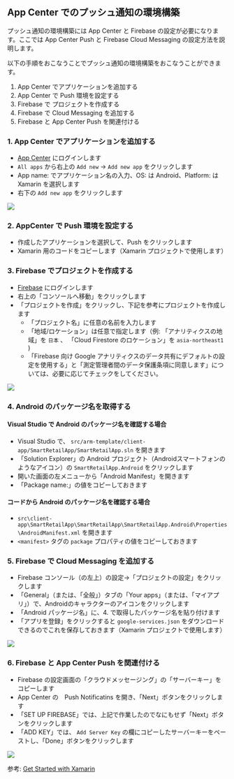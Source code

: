 ## App Center でのプッシュ通知の環境構築
プッシュ通知の環境構築には App Center と Firebase の設定が必要になります。ここでは App Center Push と Firebase Cloud Messaging の設定方法を説明します。

以下の手順をおこなうことでプッシュ通知の環境構築をおこなうことができます。

1. App Center でアプリケーションを追加する
2. App Center で Push 環境を設定する
3. Firebase で プロジェクトを作成する
4. Firebase で Cloud Messaging を追加する
5. Firebase と App Center Push を関連付ける

### 1. App Center でアプリケーションを追加する

- [App Center](https://appcenter.ms/) にログインします
- `All apps` から右上の `Add new` → `Add new app` をクリックします
- App name: でアプリケーション名の入力、OS: は Android、Platform: は Xamarin を選択します
- 右下の `Add new app` をクリックします

![](images/appcenter-001.png)

### 2. AppCenter で Push 環境を設定する

- 作成したアプリケーションを選択して、Push をクリックします
- Xamarin 用のコードをコピーします（Xamarin プロジェクトで使用します）

### 3. Firebase でプロジェクトを作成する

- [Firebase](https://firebase.google.com/?hl=ja) にログインします
- 右上の「コンソールへ移動」をクリックします
- 「プロジェクトを作成」をクリックし、下記を参考にプロジェクトを作成します
  - 「プロジェクト名」に任意の名前を入力します
  - 「地域/ロケーション」は任意で指定します（例: 「アナリティクスの地域」を `日本` 、 「Cloud Firestore のロケーション」を `asia-northeast1` )
  - 「Firebase 向け Google アナリティクスのデータ共有にデフォルトの設定を使用する」と「測定管理者間のデータ保護条項に同意します」については、必要に応じてチェックをしてください。

![](images/appcenter-005.png)

### 4. Android のパッケージ名を取得する

#### Visual Studio で Android のパッケージ名を確認する場合

- Visual Studio で、 `src/arm-template/client-app/SmartRetailApp/SmartRetailApp.sln` を開きます
- 「Solution Explorer」の Android プロジェクト（Androidスマートフォンのようなアイコン）の `SmartRetailApp.Android` をクリックします
- 開いた画面の左メニューから「Android Manifest」を開きます
- 「Package name:」の値をコピーしておきます

#### コードから Android のパッケージ名を確認する場合

- `src\client-app\SmartRetailApp\SmartRetailApp\SmartRetailApp.Android\Properties\AndroidManifest.xml` を開きます
- `<manifest>` タグの `package` プロパティの値をコピーしておきます

### 5. Firebase で Cloud Messaging を追加する

- Firebase コンソール（の左上）の設定→「プロジェクトの設定」をクリックします
- 「General」（または、「全般」）タブの「Your apps」（または、「マイアプリ」）で、Androidのキャラクターのアイコンをクリックします
- 「Android パッケージ名」に、4. で取得したパッケージ名を貼り付けます
- 「アプリを登録」をクリックすると `google-services.json` をダウンロードできるのでこれを保存しておきます（Xamarin プロジェクトで使用します）

![](images/appcenter-006.png)

### 6. Firebase と App Center Push を関連付ける

- Firebase の設定画面の「クラウドメッセージング」の「サーバーキー」をコピーします
- App Center の　Push Notificatins を開き、「Next」ボタンをクリックします
- 「SET UP FIREBASE」では、上記で作業したのでなにもせず「Next」ボタンをクリックします
- 「ADD KEY」では、 `Add Server Key` の欄にコピーしたサーバーキーをペーストし、「Done」ボタンをクリックします

![](images/appcenter-007.png)

参考: [Get Started with Xamarin](https://docs.microsoft.com/en-us/appcenter/sdk/getting-started/xamarin)
